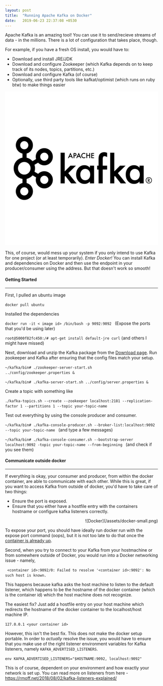 ```yaml
---
layout: post
title:  "Running Apache Kafka on Docker"
date:   2019-06-23 22:37:08 +0530
---
```


Apache Kafka is an amazing tool! You can use it to send/recieve streams of data - in the millions. There is a lot of configuration that takes place, though.

For example, if you have a fresh OS install, you would have to:
- Download and install JRE/JDK
- Download and configure Zookeeper (which Kafka depends on to keep track of its nodes, topics, partitions, etc.)
- Download and configure Kafka (of course)
- Optionally, use third party tools like kafkat/optimist (which runs on ruby btw) to make things easier

![Apache Kafka](/assets/apache-kafka.png)

This, of course, would mess up your system if you only intend to use Kafka for one project (or at least temporarily). *Enter Docker!* You can install Kafka and dependencies on Docker and then use the endpoint in your producer/consumer using the address. But that doesn't work so smooth!

#### Getting Started
---

First, I pulled an ubuntu image

`docker pull ubuntu`

Installed the dependencies

`docker run -it < image id> /bin/bash -p 9092:9092 `  (Expose the ports that you'd be using later)

`root@5000f82fc450:/# apt-get install default-jre curl` (and others I might have missed)

Next, download and unzip the Kafka package from the [Download page](https://kafka.apache.org/downloads). Run zookeeper and Kafka after ensuring that the config files match your setup.

`~/kafka/bin# ./zookeeper-server-start.sh ../config/zookeeper.properties &  `

`~/kafka/bin# ./kafka-server-start.sh ../config/server.properties &      `

Create a topic with something like

`./kafka-topics.sh --create --zookeeper localhost:2181 --replication-factor 1 --partitions 1 --topic your-topic-name`

Test out everything by using the console producer and consumer.

`~/kafka/bin# ./kafka-console-producer.sh --broker-list:localhost:9092 --topic your-topic-name `  (and type a few messages)


`~/kafka/bin# ./kafka-console-consumer.sh --bootstrap-server localhost:9092 -topic your-topic-name --from-beginning ` (and check if you see them)

#### Communicate outside docker
---

If everything is okay, your consumer and producer, from within the docker container, are able to communicate with each other. While this is great, if you want to access Kafka from outside of docker, you'd have to take care of two things:
- Ensure the port is exposed.
- Ensure that you either have a hostfile entry with the containers hostname or configure kafka listeners correctly.

<div style="text-align: right"> 
![Docker](/assets/docker-small.png) 
</div>

To expose your port, you should have ideally run docker run with the expose port command (oops), but it is not too late to do that once the [container is already up](https://forums.docker.com/t/how-to-expose-port-on-running-container/3252/5). 


Second, when you try to connect to your Kafka from your hostmachine or from somewhere outside of Docker, you would run into a Docker networking issue - namely,

` <container id>:9092/0: Failed to resolve '<container id>:9092': No such host is known.`

This happens because kafka asks the host machine to listen to the default listener, which happens to be the hostname of the docker container (which is the container id) which the host machine does not recognize.

The easiest fix? Just add a hostfile entry on your host machine which redirects the hostname of the docker container to the localhost/host machine IP.

`127.0.0.1 <your container id>`

However, this isn't the best fix. This does not make the docker setup portable. In order to *actually* resolve the issue, you would have to ensure that you make use of the right listener environment variables for Kafka listeners, namely `KAFKA_ADVERTISED_LISTENERS`. 

`env KAFKA_ADVERTISED_LISTENERS="$HOSTNAME:9092, localhost:9092"`

This is of course, dependent on your environment and how exactly your network is set up. You can read more on listeners from here - https://rmoff.net/2018/08/02/kafka-listeners-explained/ 

